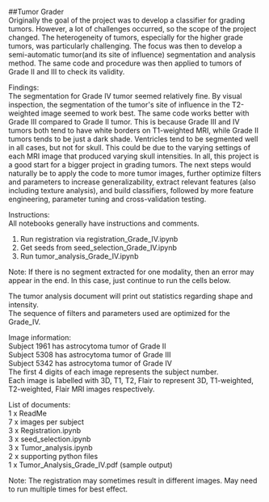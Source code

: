 ##Tumor Grader  
Originally the goal of the project was to develop a classifier for grading tumors. However, a lot of challenges occurred, so the scope of the project changed. The heterogeneity of tumors, especially for the higher grade tumors, was particularly challenging. The focus was then to develop a semi-automatic tumor(and its site of influence) segmentation and analysis method. The same code and procedure was then applied to tumors of Grade II and III to check its validity. 

Findings:   
The segmentation for Grade IV tumor seemed relatively fine. By visual inspection, the segmentation of the tumor's site of influence in the T2-weighted image seemed to work best. The same code works better with Grade III compared to Grade II tumor. This is because Grade III and IV tumors both tend to have white borders on T1-weighted MRI, while Grade II tumors tends to be just a dark shade. Ventricles tend to be segmented well in all cases, but not for skull. This could be due to the varying settings of each MRI image that produced varying skull intensities. In all, this project is a good start for a bigger project in grading tumors. The next steps would naturally be to apply the code to more tumor images, further optimize filters and parameters to increase generalizability, extract relevant features (also including texture analysis), and build classifiers, followed by more feature engineering, parameter tuning and cross-validation testing. 

Instructions:    
All notebooks generally have instructions and comments.   
1) Run registration via registration_Grade_IV.ipynb  
2) Get seeds from seed_selection_Grade_IV.ipynb  
3) Run tumor_analysis_Grade_IV.ipynb   

Note: If there is no segment extracted for one modality, then an error may appear in the end. In this case, just continue to run the cells below.   

The tumor analysis document will print out statistics regarding shape and intensity.   
The sequence of filters and parameters used are optimized for the Grade_IV.   
  
Image information:   
	Subject 1961 has astrocytoma tumor of Grade II  
	Subject 5308 has astrocytoma tumor of Grade III  
	Subject 5342 has astrocytoma tumor of Grade IV  
The first 4 digits of each image represents the subject number.   
Each image is labelled with 3D, T1, T2, Flair to represent 3D, T1-weighted, T2-weighted, Flair MRI images respectively.   
  
List of documents:   
	1 x ReadMe  
	7 x images per subject   
	3 x Registration.ipynb  
	3 x seed_selection.ipynb  
	3 x Tumor_analysis.ipynb  
	2 x supporting python files   
	1 x Tumor_Analysis_Grade_IV.pdf (sample output)  
  
Note: The registration may sometimes result in different images. May need to run multiple times for best effect.   
